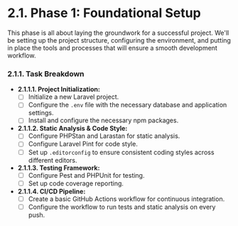 # 2.1. Phase 1: Foundational Setup

This phase is all about laying the groundwork for a successful project. We'll be setting up the project structure, configuring the environment, and putting in place the tools and processes that will ensure a smooth development workflow.

### 2.1.1. Task Breakdown

*   **2.1.1.1. Project Initialization:**
    *   [ ] Initialize a new Laravel project.
    *   [ ] Configure the `.env` file with the necessary database and application settings.
    *   [ ] Install and configure the necessary npm packages.

*   **2.1.1.2. Static Analysis & Code Style:**
    *   [ ] Configure PHPStan and Larastan for static analysis.
    *   [ ] Configure Laravel Pint for code style.
    *   [ ] Set up `.editorconfig` to ensure consistent coding styles across different editors.

*   **2.1.1.3. Testing Framework:**
    *   [ ] Configure Pest and PHPUnit for testing.
    *   [ ] Set up code coverage reporting.

*   **2.1.1.4. CI/CD Pipeline:**
    *   [ ] Create a basic GitHub Actions workflow for continuous integration.
    *   [ ] Configure the workflow to run tests and static analysis on every push.
